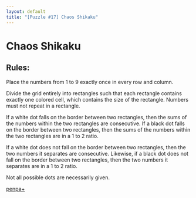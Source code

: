 ```yaml
---
layout: default
title: "[Puzzle #17] Chaos Shikaku"
---
```


# Chaos Shikaku

## Rules:

Place the numbers from 1 to 9 exactly once in every row and column.

Divide the grid entirely into rectangles such that each rectangle contains exactly one colored cell, which contains the size of the rectangle. Numbers must not repeat in a rectangle.

If a white dot falls on the border between two rectangles, then the sums of the numbers within the two rectangles are consecutive. If a black dot falls on the border between two rectangles, then the sums of the numbers within the two rectangles are in a 1 to 2 ratio.

If a white dot does not fall on the border between two rectangles, then the two numbers it separates are consecutive. Likewise, if a black dot does not fall on the border between two rectangles, then the two numbers it separates are in a 1 to 2 ratio.

Not all possible dots are necessarily given. 

[penpa+](https://tinyurl.com/287hqold)
